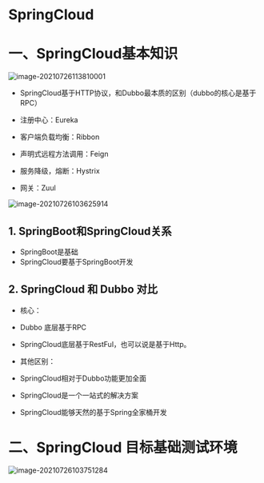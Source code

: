 # SpringCloud



# 一、SpringCloud基本知识







![image-20210726113810001](SpringCloud.assets/image-20210726113810001.png)

- SpringCloud基于HTTP协议，和Dubbo最本质的区别（dubbo的核心是基于RPC）
- 注册中心：Eureka

- 客户端负载均衡：Ribbon
- 声明式远程方法调用：Feign

- 服务降级，熔断：Hystrix
- 网关：Zuul

![image-20210726103625914](SpringCloud.assets/image-20210726103625914.png)

## **1. SpringBoot**和SpringCloud**关系**

- SpringBoot是基础
- SpringCloud要基于SpringBoot开发

##  

## **2. SpringCloud** 和 **Dubbo** 对比

- 核心：

- Dubbo 底层基于RPC
- SpringCloud底层基于RestFul，也可以说是基于Http。

- 其他区别：

- SpringCloud相对于Dubbo功能更加全面
- SpringCloud是一个一站式的解决方案

- SpringCloud能够天然的基于Spring全家桶开发

# 二、SpringCloud 目标基础测试环境

![image-20210726103751284](SpringCloud.assets/image-20210726103751284.png)

